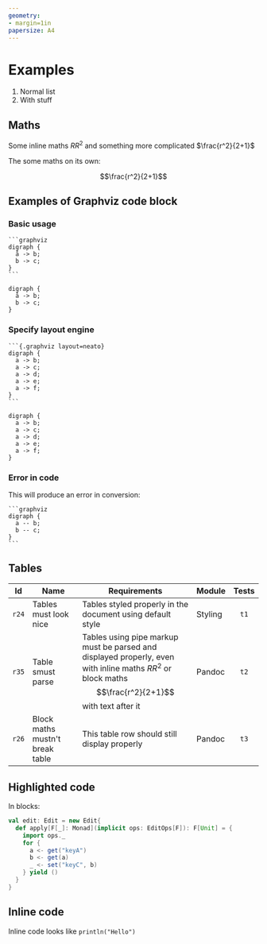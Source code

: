 ```yaml
---
geometry:
- margin=1in
papersize: A4
---
```


# Examples

1. Normal list
2. With stuff

## Maths

Some inline maths $RR^2$ and something more complicated $\frac{r^2}{2+1}$

The some maths on its own:

$$\frac{r^2}{2+1}$$

## Examples of Graphviz code block

### Basic usage

````text
```graphviz
digraph {
  å -> b;
  b -> c;
}
```
````

```graphviz
digraph {
  å -> b;
  b -> c;
}
```

### Specify layout engine

````text
```{.graphviz layout=neato}
digraph {
  a -> b;
  a -> c;
  a -> d;
  a -> e;
  a -> f;
}
```
````

```{.graphviz layout=neato}
digraph {
  a -> b;
  a -> c;
  a -> d;
  a -> e;
  a -> f;
}
```

### Error in code

This will produce an error in conversion:

````text
```graphviz
digraph {
  a -- b;
  b -- c;
}
```
````

## Tables

| Id | Name | Requirements | Module | Tests |
|:--:|-----|--------------|-----|:--:|
| `r24` | Tables must look nice | Tables styled properly in the document using default style | Styling | `t1` |
| `r35` | Table smust parse | Tables using pipe markup must be parsed and displayed properly, even with inline maths $RR^2$ or block maths $$\frac{r^2}{2+1}$$ with text after it | Pandoc | `t2` |
| `r26` | Block maths mustn't break table | This table row should still display properly | Pandoc | `t3` |

## Highlighted code

In blocks:

```scala
val edit: Edit = new Edit{
  def apply[F[_]: Monad](implicit ops: EditOps[F]): F[Unit] = {
    import ops._
    for {
      a <- get("keyA")
      b <- get(a)
      _ <- set("keyC", b)
    } yield ()
  }
}
```

## Inline code

Inline code looks like `println("Hello")`
